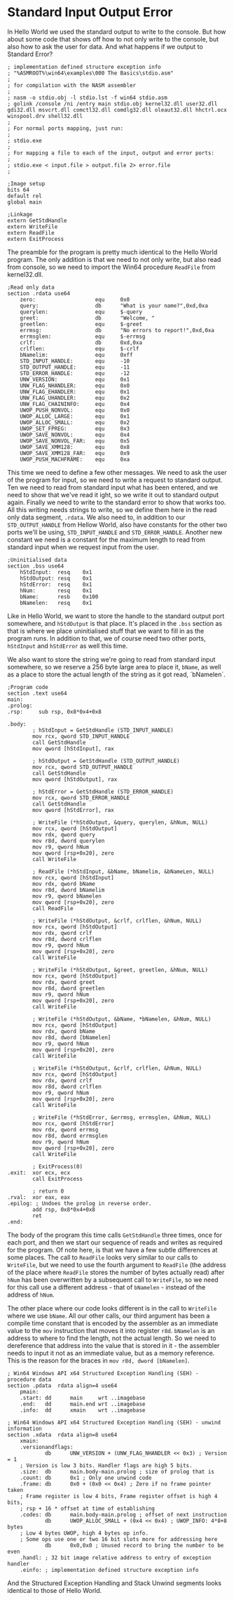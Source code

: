 # Standard Input Output Error

In Hello World we used the standard output to write to the console. But how about some code that shows off how to not only write to the console, but also how to ask the user for data. And what happens if we output to Standard Error?

```Assembly
; implementation defined structure exception info
; "%ASMROOT%\win64\examples\000 The Basics\stdio.asm"
;
; for compilation with the NASM assembler
;
; nasm -o stdio.obj -l stdio.lst -f win64 stdio.asm
; golink /console /ni /entry main stdio.obj kernel32.dll user32.dll gdi32.dll msvcrt.dll comctl32.dll comdlg32.dll oleaut32.dll hhctrl.ocx winspool.drv shell32.dll
;
; For normal ports mapping, just run:
;
; stdio.exe
;
; For mapping a file to each of the input, output and error ports:
;
; stdio.exe < input.file > output.file 2> error.file
;

;Image setup
bits 64
default rel
global main

;Linkage
extern GetStdHandle
extern WriteFile
extern ReadFile
extern ExitProcess
```

The preamble for the program is pretty much identical to the Hello World program. The only addition is that we need to not only write, but also read from console, so we need to import the Win64 procedure `ReadFile` from kernel32.dll.

```Assembly
;Read only data
section .rdata use64
    zero:                   equ     0x0
    query:                  db      "What is your name?",0xd,0xa
    querylen:               equ     $-query
    greet:                  db      "Welcome, "
    greetlen:               equ     $-greet
    errmsg:                 db      "No errors to report!",0xd,0xa
    errmsglen:              equ     $-errmsg
    crlf:                   db      0xd,0xa
    crlflen:                equ     $-crlf
    bNamelim:               equ     0xff
    STD_INPUT_HANDLE:       equ     -10
    STD_OUTPUT_HANDLE:      equ     -11
    STD_ERROR_HANDLE:       equ     -12
    UNW_VERSION:            equ     0x1
    UNW_FLAG_NHANDLER:      equ     0x0
    UNW_FLAG_EHANDLER:      equ     0x1
    UNW_FLAG_UHANDLER:      equ     0x2
    UNW_FLAG_CHAININFO:     equ     0x4
    UWOP_PUSH_NONVOL:       equ     0x0
    UWOP_ALLOC_LARGE:       equ     0x1
    UWOP_ALLOC_SMALL:       equ     0x2
    UWOP_SET_FPREG:         equ     0x3
    UWOP_SAVE_NONVOL:       equ     0x4
    UWOP_SAVE_NONVOL_FAR:   equ     0x5
    UWOP_SAVE_XMM128:       equ     0x8
    UWOP_SAVE_XMM128_FAR:   equ     0x9
    UWOP_PUSH_MACHFRAME:    equ     0xa
```

This time we need to define a few other messages. We need to ask the user of the program for input, so we need to write a request to standard output. Ten we need to read from standard input what has been entered, and we need to show that we've read it ight, so we write it out to standard output again. Finally we need to write to the standard error to show that works too. All this writing needs strings to write, so we define them here in the read only data segment, `.rdata`. We also need to, in addition to our `STD_OUTPUT_HANDLE` from Hellow World, also have constants for the other two ports we'll be using, `STD_INPUT_HANDLE` and `STD_ERROR_HANDLE`. Another new constant we need is a constant for the maximum length to read from standard input when we request input from the user.

```Assembly
;Uninitialised data
section .bss use64
    hStdInput:  resq    0x1
    hStdOutput: resq    0x1
    hStdError:  resq    0x1
    hNum:       resq    0x1
    bName:      resb    0x100
    bNamelen:   resq    0x1
```

Like in Hello World, we want to store the handle to the standard output port somewhere, and `hStdOutput` is that place. It's placed in the `.bss` section as that is where we place uninitialised stuff that we want to fill in as the program runs. In addition to that, we of course need two other ports, `hStdInput` and `hStdError` as well this time.

We also want to store the string we're going to read from standard input somewhere, so we reserve a 256 byte large area to place it, `bName`, as well as a place to store the actual length of the string as it got read, ´bNamelen´.

```Assembly
;Program code
section .text use64
main:
.prolog:
.rsp:     sub rsp, 0x8*0x4+0x8

.body:
        ; hStdInput = GetStdHandle (STD_INPUT_HANDLE)
        mov rcx, qword STD_INPUT_HANDLE
        call GetStdHandle
        mov qword [hStdInput], rax

        ; hStdOutput = GetStdHandle (STD_OUTPUT_HANDLE)
        mov rcx, qword STD_OUTPUT_HANDLE
        call GetStdHandle
        mov qword [hStdOutput], rax

        ; hStdError = GetStdHandle (STD_ERROR_HANDLE)
        mov rcx, qword STD_ERROR_HANDLE
        call GetStdHandle
        mov qword [hStdError], rax

        ; WriteFile (*hStdOutput, &query, querylen, &hNum, NULL)
        mov rcx, qword [hStdOutput]
        mov rdx, qword query
        mov r8d, dword querylen
        mov r9, qword hNum
        mov qword [rsp+0x20], zero
        call WriteFile

        ; ReadFile (*hStdInput, &bName, bNamelim, &bNameLen, NULL)
        mov rcx, qword [hStdInput]
        mov rdx, qword bName
        mov r8d, dword bNamelim
        mov r9, qword bNamelen
        mov qword [rsp+0x20], zero
        call ReadFile

        ; WriteFile (*hStdOutput, &crlf, crlflen, &hNum, NULL)
        mov rcx, qword [hStdOutput]
        mov rdx, qword crlf
        mov r8d, dword crlflen
        mov r9, qword hNum
        mov qword [rsp+0x20], zero
        call WriteFile

        ; WriteFile (*hStdOutput, &greet, greetlen, &hNum, NULL)
        mov rcx, qword [hStdOutput]
        mov rdx, qword greet
        mov r8d, dword greetlen
        mov r9, qword hNum
        mov qword [rsp+0x20], zero
        call WriteFile

        ; WriteFile (*hStdOutput, &bName, *bNamelen, &hNum, NULL)
        mov rcx, qword [hStdOutput]
        mov rdx, qword bName
        mov r8d, dword [bNamelen]
        mov r9, qword hNum
        mov qword [rsp+0x20], zero
        call WriteFile

        ; WriteFile (*hStdOutput, &crlf, crlflen, &hNum, NULL)
        mov rcx, qword [hStdOutput]
        mov rdx, qword crlf
        mov r8d, dword crlflen
        mov r9, qword hNum
        mov qword [rsp+0x20], zero
        call WriteFile
        
        ; WriteFile (*hStdError, &errmsg, errmsglen, &hNum, NULL)
        mov rcx, qword [hStdError]
        mov rdx, qword errmsg
        mov r8d, dword errmsglen
        mov r9, qword hNum
        mov qword [rsp+0x20], zero
        call WriteFile

        ; ExitProcess(0)
.exit:  xor ecx, ecx
        call ExitProcess

        ; return 0
.rval:  xor eax, eax
.epilog: ; Undoes the prolog in reverse order.
        add rsp, 0x8*0x4+0x8
        ret
.end:
```

The body of the program this time calls `GetStdHandle` three times, once for each port, and then we start our sequence of reads and writes as required for the program. Of note here, is that we have a few subtle differences at some places. The call to `ReadFile` looks very similar to our calls to `WriteFile`, but we need to use the fourth argument to `ReadFile` (the address of the place where `ReadFile` stores the number of bytes actually read) after `hNum` has been overwritten by a subsequent call to `WriteFile`, so we need for this call use a different address - that of `bNamelen` - instead of the address of `hNum`.

The other place where our code looks different is in the call to `WriteFile` where we use `bName`. All our other calls, our third argument has been a compile time constant that is encoded by the assembler as an immediate value to the `mov` instruction that moves it into register `r8d`. `bNamelen` is an address to where to find the length, not the actual length. So we need to dereference that address into the value that is stored in it - the assembler needs to input it not as an immediate value, but as a memory reference. This is the reason for the braces in `mov r8d, dword [bNamelen]`. 

```Assembly
; Win64 Windows API x64 Structured Exception Handling (SEH) - procedure data
section .pdata  rdata align=4 use64
    pmain:
    .start: dd      main     wrt ..imagebase 
    .end:   dd      main.end wrt ..imagebase 
    .info:  dd      xmain    wrt ..imagebase 

; Win64 Windows API x64 Structured Exception Handling (SEH) - unwind information
section .xdata  rdata align=8 use64
    xmain:
    .versionandflags:
            db      UNW_VERSION + (UNW_FLAG_NHANDLER << 0x3) ; Version = 1
    ; Version is low 3 bits. Handler flags are high 5 bits.
    .size:  db      main.body-main.prolog ; size of prolog that is
    .count: db      0x1 ; Only one unwind code
    .frame: db      0x0 + (0x0 << 0x4) ; Zero if no frame pointer taken
    ; Frame register is low 4 bits, Frame register offset is high 4 bits,
    ; rsp + 16 * offset at time of establishing
    .codes: db      main.body-main.prolog ; offset of next instruction
            db      UWOP_ALLOC_SMALL + (0x4 << 0x4) ; UWOP_INFO: 4*8+8 bytes
    ; Low 4 bytes UWOP, high 4 bytes op info.
    ; Some ops use one or two 16 bit slots more for addressing here
            db      0x0,0x0 ; Unused record to bring the number to be even
    .handl: ; 32 bit image relative address to entry of exception handler
    .einfo: ; implementation defined structure exception info
```

And the Structured Exception Handling and Stack Unwind segments looks identical to those of Hello World.
